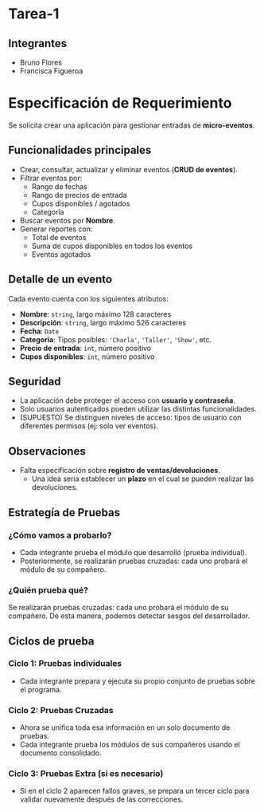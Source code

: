 # Tarea-1

## Integrantes
- Bruno Flores
- Francisca Figueroa

# Especificación de Requerimiento

Se solicita crear una aplicación para gestionar entradas de **micro-eventos**.

## Funcionalidades principales

- Crear, consultar, actualizar y eliminar eventos (**CRUD de eventos**).
- Filtrar eventos por:
  - Rango de fechas
  - Rango de precios de entrada
  - Cupos disponibles / agotados
  - Categoría
- Buscar eventos por **Nombre**.
- Generar reportes con:
  - Total de eventos
  - Suma de cupos disponibles en todos los eventos
  - Eventos agotados

## Detalle de un evento

Cada evento cuenta con los siguientes atributos:

- **Nombre**: `string`, largo máximo 128 caracteres  
- **Descripción**: `string`, largo máximo 526 caracteres  
- **Fecha**: `Date`  
- **Categoría**: Tipos posibles: `'Charla'`, `'Taller'`, `'Show'`, etc.  
- **Precio de entrada**: `int`, número positivo  
- **Cupos disponibles**: `int`, número positivo  

## Seguridad

- La aplicación debe proteger el acceso con **usuario y contraseña**.  
- Solo usuarios autenticados pueden utilizar las distintas funcionalidades.  
- (SUPUESTO) Se distinguen niveles de acceso: tipos de usuario con diferentes permisos (ej: solo ver eventos).

## Observaciones

- Falta especificación sobre **registro de ventas/devoluciones**.  
  - Una idea sería establecer un **plazo** en el cual se pueden realizar las devoluciones.


## Estrategía de Pruebas
### ¿Cómo vamos a probarlo?
- Cada integrante prueba el módulo que desarrolló (prueba individual).
- Posteriormente, se realizarán pruebas cruzadas: cada uno probará el módulo de su compañero.

### ¿Quién prueba qué?
Se realizarán pruebas cruzadas: cada uno probará el módulo de su compañero. De esta manera, podemos detectar sesgos del desarrollador. 

## Ciclos de prueba
### Ciclo 1: Pruebas individuales
- Cada integrante prepara y ejecuta su propio conjunto de pruebas sobre el programa.

### Ciclo 2: Pruebas Cruzadas
- Ahora se unifica toda esa información en un solo documento de pruebas.
- Cada integrante prueba los módulos de sus compañeros usando el documento consolidado.

### Ciclo 3: Pruebas Extra (si es necesario)
- Si en el ciclo 2 aparecen fallos graves, se prepara un tercer ciclo para validar nuevamente después de las correcciones.

